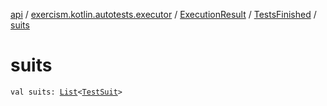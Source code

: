 [api](../../../index.md) / [exercism.kotlin.autotests.executor](../../index.md) / [ExecutionResult](../index.md) / [TestsFinished](index.md) / [suits](./suits.md)

# suits

`val suits: `[`List`](https://kotlinlang.org/api/latest/jvm/stdlib/kotlin.collections/-list/index.html)`<`[`TestSuit`](../../../utils.junit/-test-suit/index.md)`>`